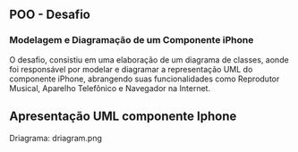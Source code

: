 ## POO - Desafio

### Modelagem e Diagramação de um Componente iPhone

O desafio, consistiu em uma elaboração de um diagrama de classes, aonde foi responsável por  modelar e diagramar a representação UML do componente iPhone, abrangendo suas funcionalidades como Reprodutor Musical, Aparelho Telefônico e Navegador na Internet.

## Apresentação UML componente Iphone

Driagrama: driagram.png
